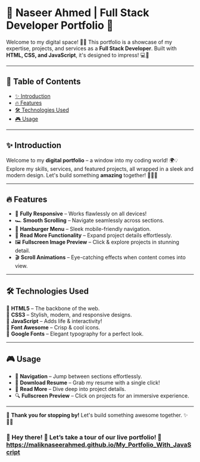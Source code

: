 # 🌟 Naseer Ahmed | Full Stack Developer Portfolio 🚀  

Welcome to my digital space! 🎨✨ This portfolio is a showcase of my expertise, projects, and services as a **Full Stack Developer**. Built with **HTML, CSS, and JavaScript**, it's designed to impress! 💻🎯  

---

## 📌 Table of Contents  

- [✨ Introduction](#introduction)  
- [🔥 Features](#features)  
- [🛠 Technologies Used](#technologies-used)  
- [🎮 Usage](#usage)  
---

## ✨ Introduction  

Welcome to my **digital portfolio** – a window into my coding world! 🌍💡  
Explore my skills, services, and featured projects, all wrapped in a sleek and modern design. Let's build something **amazing** together! 🚀👨‍💻  

---

## 🔥 Features  

- 📱 **Fully Responsive** – Works flawlessly on all devices!  
- 🏎 **Smooth Scrolling** – Navigate seamlessly across sections.  
- 🍔 **Hamburger Menu** – Sleek mobile-friendly navigation.  
- 📖 **Read More Functionality** – Expand project details effortlessly.  
- 🖼 **Fullscreen Image Preview** – Click & explore projects in stunning detail.  
- 🎬 **Scroll Animations** – Eye-catching effects when content comes into view.  

---

## 🛠 Technologies Used  

🔹 **HTML5** – The backbone of the web.  
🔹 **CSS3** – Stylish, modern, and responsive designs.  
🔹 **JavaScript** – Adds life & interactivity!  
🔹 **Font Awesome** – Crisp & cool icons.  
🔹 **Google Fonts** – Elegant typography for a perfect look.  

---

## 🎮 Usage  

- 🧭 **Navigation** – Jump between sections effortlessly.  
- 📄 **Download Resume** – Grab my resume with a single click!  
- 📜 **Read More** – Dive deep into project details.  
- 🔍 **Fullscreen Preview** – Click on projects for an immersive experience.  

---

🚀 **Thank you for stopping by!** Let's build something awesome together. ✨👨‍💻
### 🌟 Hey there! 🚀 Let’s take a tour of our live portfolio! 🎉 https://maliknaseerahmed.github.io/My_Portfolio_With_JavaScript
